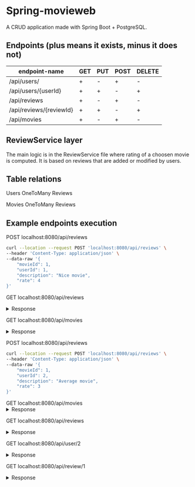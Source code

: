 # Spring-movieweb
A CRUD application made with Spring Boot + PostgreSQL.


## Endpoints (plus means it exists, minus it does not)
|endpoint-name|GET|PUT|POST|DELETE|
|-|-|-|-|-|
|/api/users/|+|-|+|-|
|/api/users/{userId}|+|+|-|+|
|/api/reviews|+|-|+|-|
|/api/reviews/{reviewId}|+|+|-|+|
|/api/movies|+|-|+|-|

## ReviewService layer
The main logic is in the ReviewService file where rating of a choosen movie is computed. It is based on reviews that are added or modified by users.

## Table relations
Users OneToMany Reviews

Movies OneToMany Reviews

## Example endpoints execution
POST localhost:8080/api/reviews
```bash
curl --location --request POST 'localhost:8080/api/reviews' \
--header 'Content-Type: application/json' \
--data-raw '{
    "movieId": 1,
    "userId": 1,
    "description": "Nice movie",
    "rate": 4
}'
```
GET localhost:8080/api/reviews
<details>
  <summary>Response</summary>
  

```json
[
    {
        "id": 1,
        "movie": {
            "id": 1,
            "title": "Gladiator",
            "producer": "Ridley Scott",
            "rating": 2.0,
            "numOfRates": 1
        },
        "user": {
            "id": 1,
            "name": "Jonasz"
        },
        "description": "Nice movie",
        "rate": 4.0
    }
]
```
</details>

GET localhost:8080/api/movies
<details>
  <summary>Response</summary>
  
```json
[
    {
        "id": 1,
        "title": "Gladiator",
        "producer": "Ridley Scott",
        "rating": 4.0,
        "numOfRates": 1
    }
]
```
</details>

POST localhost:8080/api/reviews
```bash
curl --location --request POST 'localhost:8080/api/reviews' \
--header 'Content-Type: application/json' \
--data-raw '{
    "movieId": 1,
    "userId": 2,
    "description": "Average movie",
    "rate": 3
}'
```
</details>
GET localhost:8080/api/movies

<details>
  <summary>Response</summary>
  
```json
[
    {
        "id": 1,
        "title": "Gladiator",
        "producer": "Ridley Scott",
        "rating": 3.5,
        "numOfRates": 2
    }
]
```
</details>

GET localhost:8080/api/reviews
<details>
  <summary>Response</summary>
  

```json
[
    {
        "id": 1,
        "movie": {
            "id": 1,
            "title": "Gladiator",
            "producer": "Ridley Scott",
            "rating": 3.5,
            "numOfRates": 2
        },
        "user": {
            "id": 1,
            "name": "Jonasz"
        },
        "description": "Nice movie",
        "rate": 4.0
    },
    {
        "id": 2,
        "movie": {
            "id": 1,
            "title": "Gladiator",
            "producer": "Ridley Scott",
            "rating": 3.5,
            "numOfRates": 2
        },
        "user": {
            "id": 2,
            "name": "Maciej"
        },
        "description": "Average movie",
        "rate": 3.0
    }
] 
```
</details>

GET localhost:8080/api/user/2
<details>
  <summary>Response</summary>
  
```json
{
    "id": 2,
    "name": "Maciej",
    "listOfReviews": [
        {
            "title": "Gladiator",
            "producer": "Ridley Scott",
            "rating": 3.0,
            "description": "Average movie"
        }
    ]
}
```
</details>

GET localhost:8080/api/review/1

<details>
  <summary>Response</summary>

```json
{
    "id": 1,
    "movie": {
        "id": 1,
        "title": "Gladiator",
        "producer": "Ridley Scott",
        "rating": 3.0,
        "numOfRates": 1
    },
    "user": {
        "id": 2,
        "name": "Maciej"
    },
    "description": "Average movie",
    "rate": 3.0
}
```
</details>
